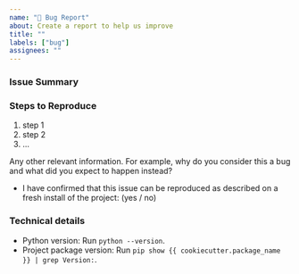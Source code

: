 ```yaml
---
name: "🐞 Bug Report"
about: Create a report to help us improve
title: ""
labels: ["bug"]
assignees: ""
---
```


<!--
Found a bug? Please fill out the sections below. 👍
-->

### Issue Summary

<!--
A summary of the issue.
-->

### Steps to Reproduce

1. step 1
2. step 2
3. ...

Any other relevant information. For example, why do you consider this a bug and what did you expect to happen instead?

- I have confirmed that this issue can be reproduced as described on a fresh install of the project: (yes / no)

### Technical details

- Python version: Run `python --version`.
- Project package version: Run `pip show {{ cookiecutter.package_name }} | grep Version:`.
